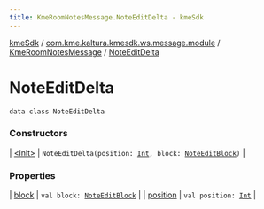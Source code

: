 ```yaml
---
title: KmeRoomNotesMessage.NoteEditDelta - kmeSdk
---
```


[kmeSdk](../../../index.html) / [com.kme.kaltura.kmesdk.ws.message.module](../../index.html) / [KmeRoomNotesMessage](../index.html) / [NoteEditDelta](./index.html)

# NoteEditDelta

`data class NoteEditDelta`

### Constructors

| [&lt;init&gt;](-init-.html) | `NoteEditDelta(position: `[`Int`](https://kotlinlang.org/api/latest/jvm/stdlib/kotlin/-int/index.html)`, block: `[`NoteEditBlock`](../-note-edit-block/index.html)`)` |

### Properties

| [block](block.html) | `val block: `[`NoteEditBlock`](../-note-edit-block/index.html) |
| [position](position.html) | `val position: `[`Int`](https://kotlinlang.org/api/latest/jvm/stdlib/kotlin/-int/index.html) |

